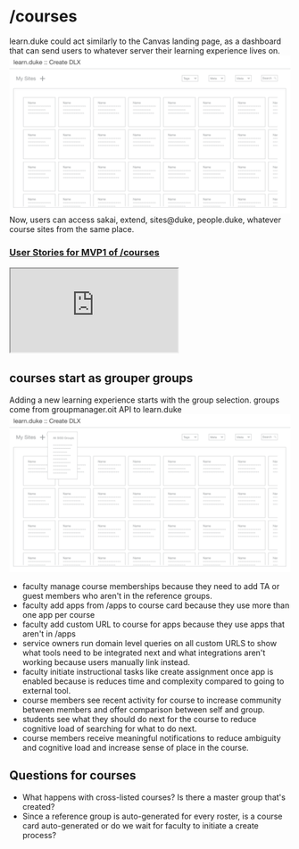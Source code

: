 # /courses
learn.duke could act similarly to the Canvas landing page, as a dashboard that can send users to whatever server their learning experience lives on.
![](../_assets/11.png)
Now, users can access sakai, extend, sites@duke, people.duke, whatever course sites from the same place.

### [User Stories for MVP1 of /courses](https://github.com/DukeLearningInnovation/learn.duke/issues?q=is%3Aopen+is%3Aissue+project%3ADukeLearningInnovation%2Flearn.duke%2F1+label%3A%22user+story%22+milestone%3AMVP1)
<iframe src="https://github.com/DukeLearningInnovation/learn.duke/issues?q=is%3Aopen+is%3Aissue+project%3ADukeLearningInnovation%2Flearn.duke%2F1+label%3A%22user+story%22+milestone%3AMVP1"></iframe>

## courses start as grouper groups
Adding a new learning experience starts with the group selection. groups come from groupmanager.oit API to learn.duke
![](../_assets/13.png)







* faculty manage course memberships because they need to add TA or guest members who aren't in the reference groups. 
* faculty add apps from /apps to course card because they use more than one app per course
* faculty add custom URL to course for apps because they use apps that aren't in /apps
* service owners run domain level queries on all custom URLS to show what tools need to be integrated next and what integrations aren't working because users manually link instead.
* faculty initiate instructional tasks like create assignment once app is enabled because is reduces time and complexity compared to going to external tool.
* course members see recent activity for course to increase community between members and offer comparison between self and group.
* students see what they should do next for the course to reduce cognitive load of searching for what to do next.
* course members receive meaningful notifications to reduce ambiguity and cognitive load and increase sense of place in the course.

## Questions for courses
* What happens with cross-listed courses? Is there a master group that's created?
* Since a reference group is auto-generated for every roster, is a course card auto-generated or do we wait for faculty to initiate a create process?



